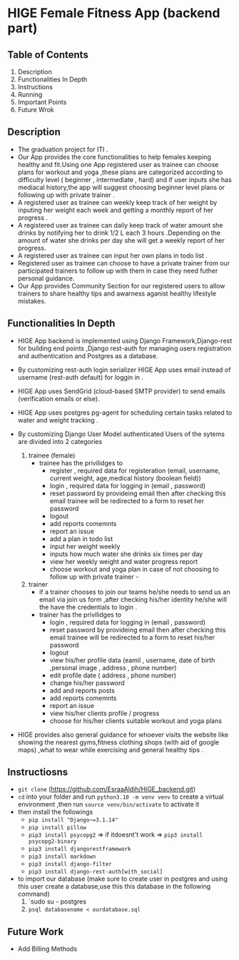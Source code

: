 # HIGE Female Fitness App (backend part)

## Table of Contents

1. Description
2. Functionalities In Depth
3. Instructions
4. Running
5. Important Points
6. Future Wrok
## Description
- The graduation project for ITI .
- Our App provides the core functionalities to help females keeping healthy and fit.Using one App registered user as trainee can choose plans for workout and yoga   ,these plans are categorized according to difficulty level ( beginner , intermediate , hard) and if user inputs she has mediacal history,the app will suggest
  choosing beginner level plans or following up with private trainer .
- A registered user as trainee can weekly keep track of her weight by inputing her weight each week and getting a monthly report of her progress .
- A registered user as trainee can daily keep track of water amount she drinks by notifying her to drink 1/2 L each 3 hours .Depending on the amount of water she drinks per day she will get a weekly report of her progress.
- A registered user as trainee can input her own plans in todo list .
- Registered user as trainee can choose to have a private trainer from our participated trainers to follow up with them in case they need futher personal       guidance.
- Our App provides Community Section for our registered users to allow trainers to share healthy tips and awarness aganist healthy lifestyle mistakes.

 ## Functionalities In Depth
 - HIGE App backend is implemented using Django Framework,Django-rest for building end points ,Django rest-auth for managing users registration and authentication and Postgres as a database.
 - By customizing rest-auth login serializer HIGE App uses email instead of username (rest-auth default) for loggin in .
 - HIGE App uses SendGrid (cloud-based SMTP provider) to send emails (verification emails or else).
 - HIGE App uses postgres pg-agent for scheduling certain tasks related to water and weight tracking .
 - By customizing Django User Model authenticated Users of the sytems are divided into 2 categories 
     1.  trainee (female)
         - trainee has the privilidges to 
            - register , required data for registeration (email, username, current weight, age,medical history (boolean field))
            - login , required data for logging in (email , password)
            - reset password by provideing email then after checking this email trainee will be redirected to a form to reset her password
            - logout
            - add reports comemnts
            - report an issue
            - add a plan in todo list
            - input her weight weekly
            - inputs how much water she drinks six times per day
            - view her weekly weight and water progress report
            - choose workout and yoga plan in case of not choosing to follow up with private trainer
        -
     2.  trainer 
         - if a trainer chooses to join our teams he/she needs to send us an email via join us form ,after checking his/her identity he/she will the
               have the credentials to login .
         - trainer has the privilidges to 
            - login , required data for logging in (email , password)
            - reset password by provideing email then after checking this email trainee will be redirected to a form to reset his/her password
            - logout
            - view his/her profile data (eamil , username, date of birth ,personal image , address , phone number)
            - edit profile date ( address , phone number)
            - change his/her password
            - add and reports posts 
            - add reports comemnts
            - report an issue
            - view his/her clients profile / progress
            - choose for his/her clients suitable workout and yoga plans
            
 - HIGE provides also general guidance for whoever visits the website like showing the nearest gyms,fitness clothing shops (with aid of google maps) ,what to wear while exercising and general healthy tips .
          
## Instructiosns 

- `git clone` (https://github.com/EsraaAldih/HiGE_backend.git)
- `cd` into your folder and run `python3.10 -m venv venv` to create a virtual environment ,then run `source venv/bin/activate` to activate it
- then install the followings 
   - `pip install "Django~=3.1.14"`
   - `pip install pillow`
   - `pip3 install psycopg2` => if itdoesnt't work => `pip3 install psycopg2-binary`
   - `pip3 install djangorestframework`
   - `pip3 install markdown`
   - `pip3 install django-filter`
   - `pip3 install django-rest-auth[with_social]`
 - to import our database (make sure to create user in postgres and using this user create a database,use this this database in the following command)
    1. `sudo su - postgres 
    2. `psql databasename < ourdatabase.sql` 
    
 











## Future Work
- Add Billing Methods

